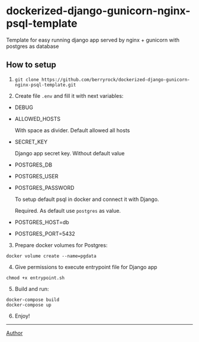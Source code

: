 # dockerized-django-gunicorn-nginx-psql-template
Template for easy running django app served by nginx + gunicorn with postgres as database


## How to setup
1. `git clone https://github.com/berryrock/dockerized-django-gunicorn-nginx-psql-template.git`

2. Create file `.env` and fill it with next variables:
- DEBUG


- ALLOWED_HOSTS

    With space as divider. Default allowed all hosts


- SECRET_KEY

    Django app secret key. Without default value


- POSTGRES_DB
- POSTGRES_USER
- POSTGRES_PASSWORD

    To setup default psql in docker and connect it with Django.

    Required. As default use `postgres` as value.


- POSTGRES_HOST=db
- POSTGRES_PORT=5432


3. Prepare docker volumes for Postgres:
```
docker volume create --name=pgdata
```

4. Give permissions to execute entrypoint file for Django app
```
chmod +x entrypoint.sh
```

5. Build and run:
```
docker-compose build
docker-compose up
```

6. Enjoy!

***

[Author](http://berryrock.ru/)
